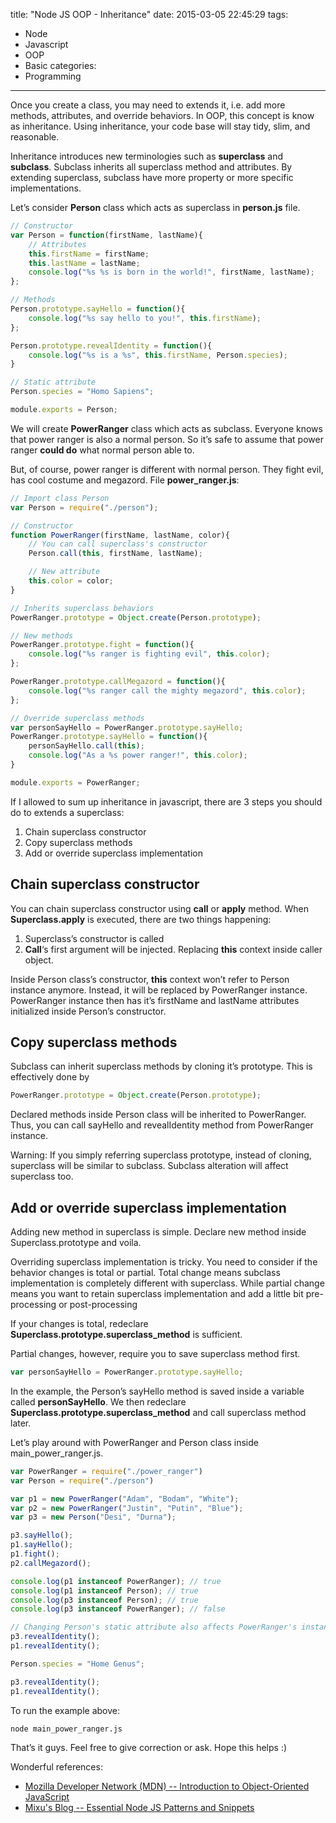 title: "Node JS OOP - Inheritance"
date: 2015-03-05 22:45:29
tags:
- Node
- Javascript
- OOP
- Basic
categories:
- Programming
---

Once you create a class, you may need to extends it, i.e. add more methods, attributes, and override behaviors. In OOP, this concept is know as inheritance. Using inheritance, your code base will stay tidy, slim, and reasonable.

Inheritance introduces new terminologies such as __superclass__ and __subclass__. Subclass inherits all superclass method and attributes. By extending superclass, subclass have more property or more specific implementations.

<!-- more -->

Let’s consider __Person__ class which acts as superclass in __person.js__ file.

``` javascript
// Constructor
var Person = function(firstName, lastName){
    // Attributes
    this.firstName = firstName;
    this.lastName = lastName;
    console.log("%s %s is born in the world!", firstName, lastName);
};

// Methods
Person.prototype.sayHello = function(){
    console.log("%s say hello to you!", this.firstName);
};

Person.prototype.revealIdentity = function(){
    console.log("%s is a %s", this.firstName, Person.species);
}

// Static attribute
Person.species = "Homo Sapiens";

module.exports = Person;
```

We will create __PowerRanger__ class which acts as subclass. Everyone knows that power ranger is also a normal person. So it’s safe to assume that power ranger __could do__ what normal person able to.

But, of course, power ranger is different with normal person. They fight evil, has cool costume and megazord. File __power_ranger.js__:

``` javascript
// Import class Person
var Person = require("./person");

// Constructor
function PowerRanger(firstName, lastName, color){
    // You can call superclass's constructor
    Person.call(this, firstName, lastName);

    // New attribute
    this.color = color;
}

// Inherits superclass behaviors
PowerRanger.prototype = Object.create(Person.prototype);

// New methods
PowerRanger.prototype.fight = function(){
    console.log("%s ranger is fighting evil", this.color);
};

PowerRanger.prototype.callMegazord = function(){
    console.log("%s ranger call the mighty megazord", this.color);
};

// Override superclass methods
var personSayHello = PowerRanger.prototype.sayHello;
PowerRanger.prototype.sayHello = function(){
    personSayHello.call(this);
    console.log("As a %s power ranger!", this.color);
}

module.exports = PowerRanger;
```

If I allowed to sum up inheritance in javascript, there are 3 steps you should do to extends a superclass:

1. Chain superclass constructor
2. Copy superclass methods
3. Add or override superclass implementation

## Chain superclass constructor

You can chain superclass constructor using __call__ or __apply__ method. When __Superclass.apply__ is executed, there are two things happening:

1. Superclass’s constructor is called
2. __Call__‘s first argument will be injected. Replacing __this__ context inside caller object.

Inside Person class’s constructor, __this__ context won’t refer to Person instance anymore. Instead, it will be replaced by PowerRanger instance. PowerRanger instance then has it’s firstName and lastName attributes initialized inside Person’s constructor.

## Copy superclass methods

Subclass can inherit superclass methods by cloning it’s prototype. This is effectively done by

```javascript
PowerRanger.prototype = Object.create(Person.prototype);
```

Declared methods inside Person class will be inherited to PowerRanger. Thus, you can call sayHello and revealIdentity method from PowerRanger instance.

Warning: If you simply referring superclass prototype, instead of cloning, superclass will be similar to subclass. Subclass alteration will affect superclass too.

## Add or override superclass implementation

Adding new method in superclass is simple. Declare new method inside Superclass.prototype and voila.

Overriding superclass implementation is tricky. You need to consider if the behavior changes is total or partial. Total change means subclass implementation is completely different with superclass. While partial change means you want to retain superclass implementation and add a little bit pre-processing or post-processing

If your changes is total, redeclare __Superclass.prototype.superclass_method__ is sufficient.

Partial changes, however, require you to save superclass method first.

```javascript
var personSayHello = PowerRanger.prototype.sayHello;
```

In the example, the Person’s sayHello method is saved inside a variable called __personSayHello__. We then redeclare __Superclass.prototype.superclass_method__ and call superclass method later.

Let’s play around with PowerRanger and Person class inside main_power_ranger.js.

```javascript
var PowerRanger = require("./power_ranger")
var Person = require("./person")

var p1 = new PowerRanger("Adam", "Bodam", "White");
var p2 = new PowerRanger("Justin", "Putin", "Blue");
var p3 = new Person("Desi", "Durna");

p3.sayHello();
p1.sayHello();
p1.fight();
p2.callMegazord();

console.log(p1 instanceof PowerRanger); // true
console.log(p1 instanceof Person); // true
console.log(p3 instanceof Person); // true
console.log(p3 instanceof PowerRanger); // false

// Changing Person's static attribute also affects PowerRanger's instance
p3.revealIdentity();
p1.revealIdentity();

Person.species = "Home Genus";

p3.revealIdentity();
p1.revealIdentity();
```

To run the example above:

```shell
node main_power_ranger.js
```

That’s it guys. Feel free to give correction or ask. Hope this helps :)

Wonderful references:

- [Mozilla Developer Network (MDN) -- Introduction to Object-Oriented JavaScript](https://developer.mozilla.org/en-US/docs/Web/JavaScript/Introduction_to_Object-Oriented_JavaScript#Prototype-based_programming)
- [Mixu's Blog -- Essential Node JS Patterns and Snippets](http://blog.mixu.net/2011/02/02/essential-node-js-patterns-and-snippets/)
